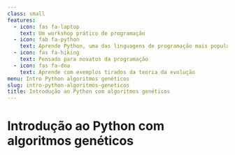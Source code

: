 ```yaml
---
class: small
features:
  - icon: fas fa-laptop
    text: Um workshop prático de programação
  - icon: fab fa-python
    text: Aprende Python, uma das linguagens de programação mais populares do Mundo
  - icon: fas fa-hiking
    text: Pensado para novatos da programação
  - icon: fas fa-dna
    text: Aprende com exemplos tirados da teoria da evolução
menu: Intro Python algoritmos genéticos
slug: intro-python-algoritmos-geneticos
title: Introdução ao Python com algoritmos genéticos
---
```


# Introdução ao Python com algoritmos genéticos
